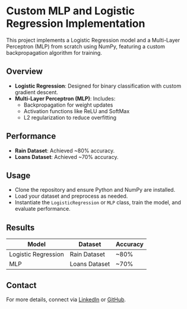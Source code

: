# Custom MLP and Logistic Regression Implementation

This project implements a Logistic Regression model and a Multi-Layer Perceptron (MLP) from scratch using NumPy, featuring a custom backpropagation algorithm for training.

## Overview

- **Logistic Regression**: Designed for binary classification with custom gradient descent.
- **Multi-Layer Perceptron (MLP)**: Includes:
  - Backpropagation for weight updates
  - Activation functions like ReLU and SoftMax
  - L2 regularization to reduce overfitting

## Performance

- **Rain Dataset**: Achieved ~80% accuracy.
- **Loans Dataset**: Achieved ~70% accuracy.

## Usage

- Clone the repository and ensure Python and NumPy are installed.
- Load your dataset and preprocess as needed.
- Instantiate the `LogisticRegression` or `MLP` class, train the model, and evaluate performance.

## Results

| Model               | Dataset       | Accuracy  |
|---------------------|---------------|-----------|
| Logistic Regression | Rain Dataset  | ~80%      |
| MLP                 | Loans Dataset | ~70%      |

## Contact

For more details, connect via [LinkedIn](https://www.linkedin.com/in/kalindadhikari/) or [GitHub](https://github.com/kalind789).
